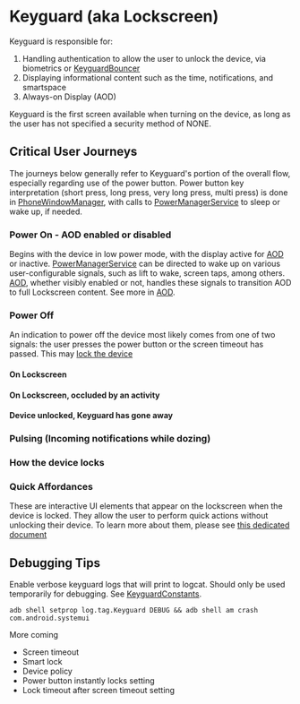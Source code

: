 # Keyguard (aka Lockscreen)

Keyguard is responsible for:

1. Handling authentication to allow the user to unlock the device, via biometrics or [KeyguardBouncer][1]
2. Displaying informational content such as the time, notifications, and smartspace
3. Always-on Display (AOD)

Keyguard is the first screen available when turning on the device, as long as the user has not specified a security method of NONE.

## Critical User Journeys

The journeys below generally refer to Keyguard's portion of the overall flow, especially regarding use of the power button. Power button key interpretation (short press, long press, very long press, multi press) is done in [PhoneWindowManager][4], with calls to [PowerManagerService][2] to sleep or wake up, if needed.

### Power On - AOD enabled or disabled

Begins with the device in low power mode, with the display active for [AOD][3] or inactive. [PowerManagerService][2] can be directed to wake up on various user-configurable signals, such as lift to wake, screen taps, among others. [AOD][2], whether visibly enabled or not, handles these signals to transition AOD to full Lockscreen content. See more in [AOD][3].

### Power Off

An indication to power off the device most likely comes from one of two signals: the user presses the power button or the screen timeout has passed. This may [lock the device](#How-the-device-locks)

#### On Lockscreen

#### On Lockscreen, occluded by an activity

#### Device unlocked, Keyguard has gone away

### Pulsing (Incoming notifications while dozing)

### How the device locks

### Quick Affordances

These are interactive UI elements that appear on the lockscreen when the device is locked. They allow the user to perform quick actions without unlocking their device. To learn more about them, please see [this dedicated document](quickaffordance.md)

## Debugging Tips
Enable verbose keyguard logs that will print to logcat. Should only be used temporarily for debugging. See [KeyguardConstants][5].
```
adb shell setprop log.tag.Keyguard DEBUG && adb shell am crash com.android.systemui
```

More coming
* Screen timeout
* Smart lock
* Device policy
* Power button instantly locks setting
* Lock timeout after screen timeout setting


[1]: /frameworks/base/packages/SystemUI/docs/device-entry/bouncer.md
[2]: /com/android/server/power/PowerManagerService.java
[3]: /frameworks/base/packages/SystemUI/docs/device-entry/doze.md
[4]: /com/android/server/policy/PhoneWindowManager.java
[5]: /frameworks/base/packages/SystemUI/src/com/android/keyguard/KeyguardConstants.java
